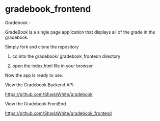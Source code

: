 # gradebook_frontend


Gradebook - 

GradeBook is a single page application that displays all of the grade in the gradebook.

Simply fork and clone the repository

1. cd into the gradebook/ gradebook_frontedn directory

2. open the index.html file in your browser

Now the app is ready to use. 


View the Gradebook Backend API:

https://github.com/ShaylaWhite/gradebook

View the Gradebook FrontEnd 

https://github.com/ShaylaWhite/gradebook_frontend
